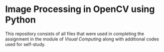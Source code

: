 # Image Processing in OpenCV using Python
This repository consists of all files that were used in completing the assignment in the module of *Visual Computing* along with additional codes used for self-study.
